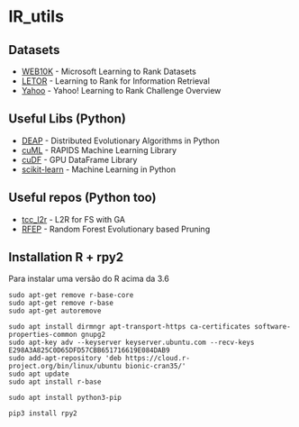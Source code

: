 # IR_utils



## Datasets

* [WEB10K](https://www.microsoft.com/en-us/research/project/mslr/) - Microsoft Learning to Rank Datasets 
* [LETOR](https://www.microsoft.com/en-us/research/project/letor-learning-rank-information-retrieval/) - Learning to Rank for Information Retrieval 
* [Yahoo](http://proceedings.mlr.press/v14/chapelle11a/chapelle11a.pdf) - Yahoo! Learning to Rank Challenge Overview

## Useful Libs (Python)

* [DEAP](https://github.com/deap) - Distributed Evolutionary Algorithms in Python
* [cuML](https://github.com/rapidsai/cuml) - RAPIDS Machine Learning Library 
* [cuDF](https://github.com/rapidsai/cudf) - GPU DataFrame Library
* [scikit-learn](https://github.com/scikit-learn/scikit-learn) - Machine Learning in Python


## Useful repos (Python too)
* [tcc_l2r](https://github.com/deap) - L2R for FS with GA
* [RFEP](https://github.com/Kinteshi/RFEP) - Random Forest Evolutionary based Pruning


## Installation R + rpy2

Para instalar uma versão do R acima da 3.6

```
sudo apt-get remove r-base-core
sudo apt-get remove r-base
sudo apt-get autoremove
```

```
sudo apt install dirmngr apt-transport-https ca-certificates software-properties-common gnupg2
sudo apt-key adv --keyserver keyserver.ubuntu.com --recv-keys E298A3A825C0D65DFD57CBB651716619E084DAB9
sudo add-apt-repository 'deb https://cloud.r-project.org/bin/linux/ubuntu bionic-cran35/'
sudo apt update
sudo apt install r-base
```
```
sudo apt install python3-pip 
```
```
pip3 install rpy2
```
